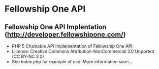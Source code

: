 
Fellowship One API
==============

Fellowship One API Implentation (http://developer.fellowshipone.com/)
--------------

- PHP 5 Chainable API Implementation of Fellowship One API
- License: Creative Commons Attribution-NonCommercial 3.0 Unported (CC BY-NC 3.0)
- See index.php for example of use. More information soon... 
	

